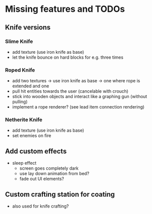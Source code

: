 # Missing features and TODOs

## Knife versions

### Slime Knife

- add texture (use iron knife as base)
- let the knife bounce on hard blocks for e.g. three times

### Roped Knife

- add two textures -> use iron knife as base -> one where rope is extended and one 
- pull hit entities towards the user (cancelable with crouch)
- stick into wooden objects and interact like a graphing gun (without pulling)
- implement a rope renderer? (see lead item connection rendering)

### Netherite Knife

- add texture (use iron knife as base)
- set enemies on fire

## Add custom effects

- sleep effect
  - screen goes completely dark
  - use lay down animation from bed?
  - fade out UI elements?

## Custom crafting station for coating

- also used for knife crafting?